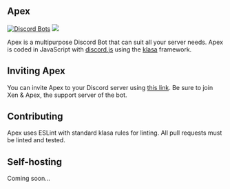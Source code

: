 ## Apex

[![Discord Bots](https://discordbots.org/api/widget/331366307872243714.png)](https://discordbots.org/bot/331366307872243714)
[<img src="https://canary.discordapp.com/api/guilds/411898639737421824/widget.png?style=banner2">](https://discord.gg/Kcez3AZ)

Apex is a multipurpose Discord Bot that can suit all your server needs. Apex is coded in JavaScript with [discord.js](https://discord.js.org/) using the [klasa](https://klasa.js.org/) framework. 

## Inviting Apex

You can invite Apex to your Discord server using [this link](https://discordapp.com/oauth2/authorize?client_id=331366307872243714&permissions=52228&scope=bot). Be sure to join Xen & Apex, the support server of the bot.

## Contributing

Apex uses ESLint with standard klasa rules for linting. All pull requests must be linted and tested.

## Self-hosting

Coming soon...

